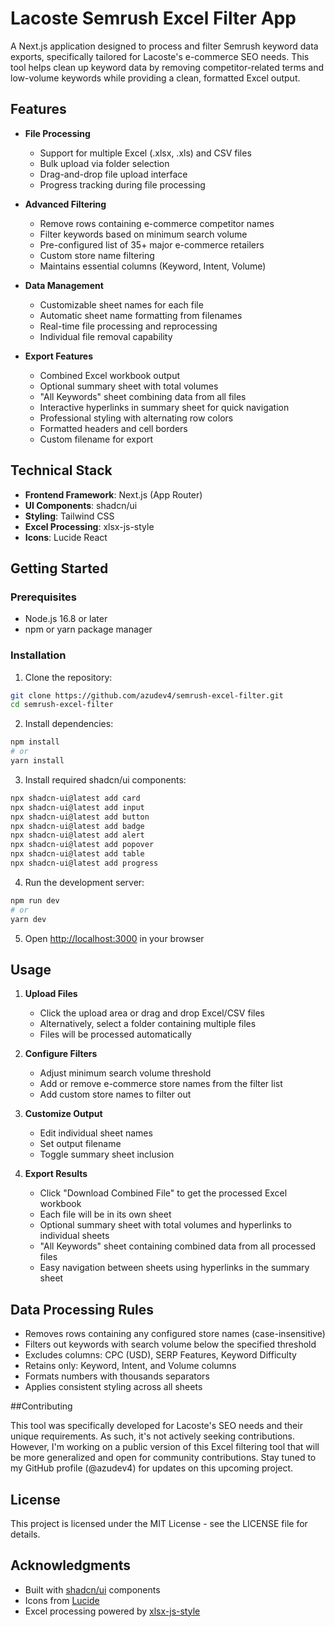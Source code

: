 # Lacoste Semrush Excel Filter App

A Next.js application designed to process and filter Semrush keyword data exports, specifically tailored for Lacoste's e-commerce SEO needs. This tool helps clean up keyword data by removing competitor-related terms and low-volume keywords while providing a clean, formatted Excel output.

## Features

- **File Processing**
  - Support for multiple Excel (.xlsx, .xls) and CSV files
  - Bulk upload via folder selection
  - Drag-and-drop file upload interface
  - Progress tracking during file processing

- **Advanced Filtering**
  - Remove rows containing e-commerce competitor names
  - Filter keywords based on minimum search volume
  - Pre-configured list of 35+ major e-commerce retailers
  - Custom store name filtering
  - Maintains essential columns (Keyword, Intent, Volume)

- **Data Management**
  - Customizable sheet names for each file
  - Automatic sheet name formatting from filenames
  - Real-time file processing and reprocessing
  - Individual file removal capability

- **Export Features**
  - Combined Excel workbook output
  - Optional summary sheet with total volumes
  - "All Keywords" sheet combining data from all files
  - Interactive hyperlinks in summary sheet for quick navigation
  - Professional styling with alternating row colors
  - Formatted headers and cell borders
  - Custom filename for export

## Technical Stack

- **Frontend Framework**: Next.js (App Router)
- **UI Components**: shadcn/ui
- **Styling**: Tailwind CSS
- **Excel Processing**: xlsx-js-style
- **Icons**: Lucide React

## Getting Started

### Prerequisites

- Node.js 16.8 or later
- npm or yarn package manager

### Installation

1. Clone the repository:
```bash
git clone https://github.com/azudev4/semrush-excel-filter.git
cd semrush-excel-filter
```

2. Install dependencies:
```bash
npm install
# or
yarn install
```

3. Install required shadcn/ui components:
```bash
npx shadcn-ui@latest add card
npx shadcn-ui@latest add input
npx shadcn-ui@latest add button
npx shadcn-ui@latest add badge
npx shadcn-ui@latest add alert
npx shadcn-ui@latest add popover
npx shadcn-ui@latest add table
npx shadcn-ui@latest add progress
```

4. Run the development server:
```bash
npm run dev
# or
yarn dev
```

5. Open [http://localhost:3000](http://localhost:3000) in your browser

## Usage

1. **Upload Files**
   - Click the upload area or drag and drop Excel/CSV files
   - Alternatively, select a folder containing multiple files
   - Files will be processed automatically

2. **Configure Filters**
   - Adjust minimum search volume threshold
   - Add or remove e-commerce store names from the filter list
   - Add custom store names to filter out

3. **Customize Output**
   - Edit individual sheet names
   - Set output filename
   - Toggle summary sheet inclusion

4. **Export Results**
   - Click "Download Combined File" to get the processed Excel workbook
   - Each file will be in its own sheet
   - Optional summary sheet with total volumes and hyperlinks to individual sheets
   - "All Keywords" sheet containing combined data from all processed files
   - Easy navigation between sheets using hyperlinks in the summary sheet

## Data Processing Rules

- Removes rows containing any configured store names (case-insensitive)
- Filters out keywords with search volume below the specified threshold
- Excludes columns: CPC (USD), SERP Features, Keyword Difficulty
- Retains only: Keyword, Intent, and Volume columns
- Formats numbers with thousands separators
- Applies consistent styling across all sheets

##Contributing

This tool was specifically developed for Lacoste's SEO needs and their unique requirements. As such, it's not actively seeking contributions. However, I'm working on a public version of this Excel filtering tool that will be more generalized and open for community contributions. Stay tuned to my GitHub profile (@azudev4) for updates on this upcoming project.

## License

This project is licensed under the MIT License - see the LICENSE file for details.

## Acknowledgments

- Built with [shadcn/ui](https://ui.shadcn.com/) components
- Icons from [Lucide](https://lucide.dev/)
- Excel processing powered by [xlsx-js-style](https://github.com/gitbrent/xlsx-js-style)
